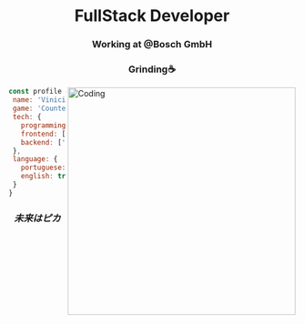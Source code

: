 <h1 align="center">FullStack Developer</h3>

<div align="center">
  
  <h3> Working at @Bosch GmbH </h2>
  <h3> Grinding☕ </h2>
  
</div>
<div >
  <p>  <img alt="Coding" align="right" width="400" src="https://media1.giphy.com/media/5Z679ITUbZTodxmd9d/giphy.gif?cid=ecf05e47cfel3jp1rpqvmwyp1myf94hwaxtappeznm4qmy2s&rid=giphy.gif&ct=g"></p>

</div>
 

 ```javascript
const profile = {
  name: 'Vinicius Prates',
  game: 'Counter-Strike',
  tech: {
    programming: ['TS' , 'JS'],
    frontend: ['React', 'Tailwindcss', 'SCSS'],
    backend: ['Node', 'TRPC', 'Express', 'Prisma']
  },
  language: {
    portuguese: true,
    english: true,
  }
}
```

<div align="center">
  <h3 text="center"><i>未来はピカ</i></h3>
</div>
  



